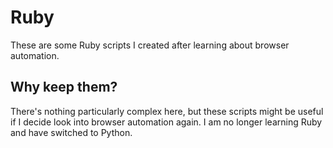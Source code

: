 # Ruby
These are some Ruby scripts I created after learning about browser automation.
## Why keep them?
There's nothing particularly complex here, but these scripts might be useful if I decide look into browser automation again. I am no longer learning Ruby and have switched to Python.
